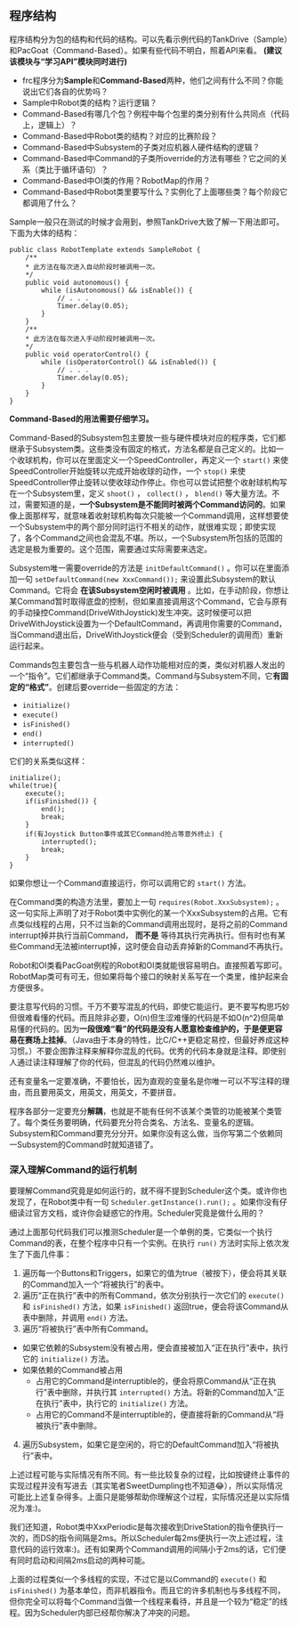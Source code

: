 ## 程序结构
程序结构分为包的结构和代码的结构。可以先看示例代码的TankDrive（Sample）和PacGoat（Command-Based）。如果有些代码不明白，照着API来看。 **(建议该模块与“学习API”模块同时进行)** 

- frc程序分为**Sample**和**Command-Based**两种，他们之间有什么不同？你能说出它们各自的优势吗？
- Sample中Robot类的结构？运行逻辑？
- Command-Based有哪几个包？例程中每个包里的类分别有什么共同点（代码上，逻辑上）？
- Command-Based中Robot类的结构？对应的比赛阶段？
- Command-Based中Subsystem的子类对应机器人硬件结构的逻辑？
- Command-Based中Command的子类所override的方法有哪些？它之间的关系（类比于循环语句）？
- Command-Based中OI类的作用？RobotMap的作用？
- Command-Based中Robot类里要写什么？实例化了上面哪些类？每个阶段它都调用了什么？

Sample一般只在测试的时候才会用到，参照TankDrive大致了解一下用法即可。下面为大体的结构：

```
public class RobotTemplate extends SampleRobot {
    /**
    * 此方法在每次进入自动阶段时被调用一次。
    */
    public void autonomous() {
        while (isAutonomous() && isEnable()) {
            // . . .
            Timer.delay(0.05);
        }
    }
    /**
    * 此方法在每次进入手动阶段时被调用一次。
    */
    public void operatorControl() {
        while (isOperatorControl() && isEnabled()) {
            // . . .
            Timer.delay(0.05);
        }
    }
}
```

**Command-Based的用法需要仔细学习。**

Command-Based的Subsystem包主要放一些与硬件模块对应的程序类，它们都继承于Subsystem类。这些类没有固定的格式，方法名都是自己定义的。比如一个收球机构，你可以在里面定义一个SpeedController，再定义一个 `start()` 来使SpeedController开始旋转以完成开始收球的动作，一个 `stop()` 来使SpeedController停止旋转以使收球动作停止。你也可以尝试把整个收射球机构写在一个Subsystem里，定义 `shoot()` ， `collect()` ， `blend()` 等大量方法。不过，需要知道的是，**一个Subsystem是不能同时被两个Command访问的**。如果像上面那样写，就意味着收射球机构每次只能被一个Command调用，这样想要使一个Subsystem中的两个部分同时运行不相关的动作，就很难实现；即使实现了，各个Command之间也会混乱不堪。所以，一个Subsystem所包括的范围的选定是极为重要的。这个范围，需要通过实际需要来选定。

Subsystem唯一需要override的方法是 `initDefaultCommand()` 。你可以在里面添加一句 `setDefaultCommand(new XxxCommand());` 来设置此Subsystem的默认Command。它将会 **在该Subsystem空闲时被调用** 。比如，在手动阶段，你想让某Command暂时取得底盘的控制，但如果直接调用这个Command，它会与原有的手动操控Command(DriveWithJoystick)发生冲突。这时候便可以把DriveWithJoystick设置为一个DefaultCommand，再调用你需要的Command，当Command退出后，DriveWithJoystick便会（受到Scheduler的调用而）重新运行起来。

Commands包主要包含一些与机器人动作功能相对应的类，类似对机器人发出的一个“指令”。它们都继承于Command类。Command与Subsystem不同，它**有固定的“格式”**。创建后要override一些固定的方法：
-  `initialize()` 
-  `execute()` 
-  `isFinished()` 
-  `end()` 
-  `interrupted()` 

它们的关系类似这样：
```
initialize();
while(true){
    execute();
    if(isFinished()) {
        end();
        break;
    }
    if(有Joystick Button事件或其它Command抢占等意外终止) {
        interrupted();
        break;
    }
}
```
如果你想让一个Command直接运行，你可以调用它的 `start()` 方法。

在Command类的构造方法里，要加上一句 `requires(Robot.XxxSubsystem);` 。这一句实际上声明了对于Robot类中实例化的某一个XxxSubsystem的占用。它有点类似线程的占用，只不过当新的Command调用出现时，是将之前的Command interrupt掉并执行当前Command， **而不是** 等待其执行完再执行。但有时也有某些Command无法被interrupt掉，这时便会自动丢弃掉新的Command不再执行。

Robot和OI类看PacGoat例程的Robot和OI类就能很容易明白。直接照着写即可。RobotMap类可有可无，但如果将每个接口的映射关系写在一个类里，维护起来会方便很多。

要注意写代码的习惯。千万不要写混乱的代码，即使它能运行。更不要写构思巧妙但很难看懂的代码。而且除非必要，O(n)但生涩难懂的代码是不如O(n^2)但简单易懂的代码的。因为**一段很难“看”的代码是没有人愿意检查维护的，于是便更容易在赛场上挂掉**。（Java由于本身的特性，比C/C++更稳定易控，但最好养成这种习惯。）不要企图靠注释来解释你混乱的代码。优秀的代码本身就是注释。即使别人通过读注释理解了你的代码，但混乱的代码仍然难以维护。

还有变量名一定要准确，不要怕长，因为直观的变量名是你唯一可以不写注释的理由，而且要用英文，用英文，用英文，不要拼音。

程序各部分一定要充分**解耦**，也就是不能有任何不该某个类管的功能被某个类管了。每个类任务要明确，代码要充分符合类名、方法名、变量名的逻辑。Subsystem和Command要充分分开。如果你没有这么做，当你写第二个依赖同一Subsystem的Command时就知道错了。

### 深入理解Command的运行机制

要理解Command究竟是如何运行的，就不得不提到Scheduler这个类。或许你也发现了，在Robot类中有一句 `Scheduler.getInstance().run();` 。如果你没有仔细读过官方文档，或许你会疑惑它的作用。Scheduler究竟是做什么用的？

通过上面那句代码我们可以推测Scheduler是一个单例的类，它类似一个执行Command的表，在整个程序中只有一个实例。在执行 `run()` 方法时实际上依次发生了下面几件事：
1. 遍历每一个Buttons和Triggers，如果它的值为true（被按下），便会将其关联的Command加入一个“将被执行”的表中。
2. 遍历“正在执行”表中的所有Command，依次分别执行一次它们的 `execute()` 和 `isFinished()` 方法，如果 `isFinished()` 返回true，便会将该Command从表中删除，并调用 `end()` 方法。
3. 遍历“将被执行”表中所有Command。
  - 如果它依赖的Subsystem没有被占用，便会直接被加入“正在执行”表中，执行它的 `initialize()` 方法。
  - 如果依赖的Command被占用
    - 占用它的Command是interruptible的，便会将原Command从“正在执行”表中删除，并执行其 `interrupted()` 方法。将新的Command加入“正在执行”表中，执行它的 `initialize()` 方法。
    - 占用它的Command不是interruptible的，便直接将新的Command从“将被执行”表中删除。
4. 遍历Subsystem，如果它是空闲的，将它的DefaultCommand加入“将被执行”表中。

上述过程可能与实际情况有所不同。有一些比较复杂的过程，比如按键终止事件的实现过程并没有写进去（其实笔者SweetDumpling也不知道😂），所以实际情况可能比上述复杂得多。上面只是能够帮助你理解这个过程，实际情况还是以实际情况为准:)。

我们还知道，Robot类中XxxPeriodic是每次接收到DriveStation的指令便执行一次的，而DS的指令间隔是2ms。所以Scheduler每2ms便执行一次上述过程，注意代码的运行效率:)。还有如果两个Command调用的间隔小于2ms的话，它们便有同时启动和间隔2ms启动的两种可能。

上面的过程类似一个多线程的实现，不过它是以Command的 `execute()` 和 `isFinished()` 为基本单位，而非机器指令。而且它的许多机制也与多线程不同，但你完全可以将每个Command当做一个线程来看待，并且是一个较为“稳定”的线程。因为Scheduler内部已经帮你解决了冲突的问题。